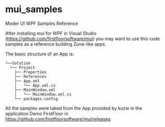# mui_samples
Moder UI WPF Samples Reference

After installing mui for WPF in Visual Studio (https://github.com/firstfloorsoftware/mui) you may want to use this code samples as a reference building Zune-like apps.

The basic structure of an App is:

    └──Solution
      └── Project
        ├── Properties
        ├── References
        ├── App.xml
        |   └── App.xml.cs
        ├── MainWindow.xml
        |   └── MainWindow.xml.cs  
        └── packages.config
    
All the samples were taked from the App provided by kozw in the application Demo FirstFloor in https://github.com/firstfloorsoftware/mui/releases


